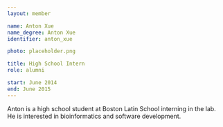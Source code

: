```yaml
---
layout: member

name: Anton Xue
name_degree: Anton Xue
identifier: anton_xue

photo: placeholder.png

title: High School Intern
role: alumni

start: June 2014
end: June 2015
---
```

Anton is a high school student at Boston Latin School interning in the lab. He is interested in bioinformatics and software development.